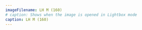 ```yaml
---
imageFilename: LH M (160)
# caption: Shows when the image is opened in Lightbox mode
caption: LH M (160)
---
```

